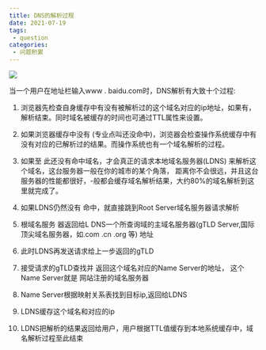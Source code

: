 ```yaml
---
title: DNS的解析过程
date: 2021-07-19
tags:
 - question
categories:
 - 问题积累
---
```




![](https://chalee-typora.oss-cn-beijing.aliyuncs.com/2021-07-19-015705.png)

当一个用户在地址栏输入www . baidu.com时，DNS解析有大致十个过程:

1. 浏览器先检查自身缓存中有没有被解析过的这个域名对应的ip地址，如果有，解析结束。同时域名被缓存的时间也可通过TTL属性来设置。
2. 如果浏览器缓存中没有 (专业点叫还没命中)，浏览器会检查操作系统缓存中有没有对应的已解析过的结果。而操作系统也有一个域名解析的过程。
3. 如果至 此还没有命中域名，才会真正的请求本地域名服务器(LDNS) 来解析这个域名，这台服务器一般在你的城市的某个角落， 距离你不会很远，并且这台服务器的性能都很好，-般都会缓存域名解析结果，大约80%的域名解析到这里就完成了。
4. 如果LDNS仍然没有 命中，就直接跳到Root Server域名服务器请求解析
5. 根域名服务 器返回给L DNS一个所查询域的主域名服务器(gTLD Server,国际顶尖域名服务器，如.com .cn .org 等) 地址
6. 此时LDNS再发送请求给上一步返回的gTLD
7. 接受请求的gTLD查找并 返回这个域名对应的Name Server的地址， 这个Name Server就是 网站注册的域名服务器
8.  Name Server根据映射关系表找到目标ip,返回给LDNS

9. LDNS缓存这个域名和对应的ip
0. LDNS把解析的结果返回给用户，用户根据TTL值缓存到本地系统缓存中，域名解析过程至此结束